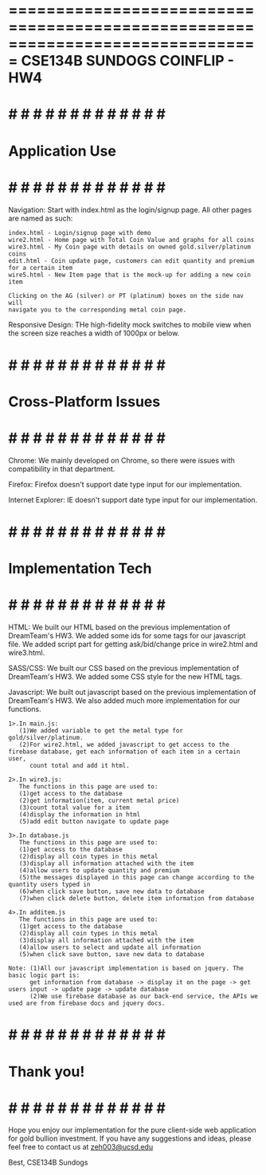 ===============================================================================
                             CSE134B SUNDOGS
                               COINFLIP - HW4
===============================================================================

# # # # # # # # # # # # # # # 
#      Application Use      #
# # # # # # # # # # # # # # #

Navigation:
	Start with index.html as the login/signup page. All other pages are named
	as such:

	index.html - Login/signup page with demo
	wire2.html - Home page with Total Coin Value and graphs for all coins
	wire3.html - My Coin page with details on owned gold.silver/platinum coins
	edit.html - Coin update page, customers can edit quantity and premium for a certain item
	wire5.html - New Item page that is the mock-up for adding a new coin item

	Clicking on the AG (silver) or PT (platinum) boxes on the side nav will
	navigate you to the corresponding metal coin page.

Responsive Design:
	THe high-fidelity mock switches to mobile view when the screen size 
	reaches a width of 1000px or below.

# # # # # # # # # # # # # # # 
#   Cross-Platform Issues   #
# # # # # # # # # # # # # # #

Chrome:
	We mainly developed on Chrome, so there were issues with compatibility in
	that department. 

Firefox:
	Firefox doesn't support date type input for our implementation.

Internet Explorer:
	IE doesn't support date type input for our implementation.
	 
# # # # # # # # # # # # # # # 
#    Implementation Tech    #
# # # # # # # # # # # # # # #

HTML:
	We built our HTML based on the previous implementation of DreamTeam's HW3.
	We added some ids for some tags for our javascript file.
	We added script part for getting ask/bid/change price in wire2.html and wire3.html.

SASS/CSS:
	We built our CSS based on the previous implementation of DreamTeam's HW3.
	We added some CSS style for the new HTML tags.

Javascript:
	We built out javascript based on the previous implementation of DreamTeam's HW3.
	We also added much more implementation for our functions.
	
	1>.In main.js: 
	   (1)We added variable to get the metal type for gold/silver/platinum. 
	   (2)For wire2.html, we added javascript to get access to the firebase database, get each information of each item in a certain user,
	      count total and add it html.
		  
 	2>.In wire3.js:
	   The functions in this page are used to:
	   (1)get access to the database
	   (2)get information(item, current metal price)
	   (3)count total value for a item
	   (4)display the information in html
	   (5)add edit button navigate to update page
	   
	3>.In database.js
	   The functions in this page are used to:
	   (1)get access to the database
	   (2)display all coin types in this metal
	   (3)display all information attached with the item
	   (4)allow users to update quantity and premium
	   (5)the messages displayed in this page can change according to the quantity users typed in
	   (6)when click save button, save new data to database
	   (7)when click delete button, delete item information from database
	   
	4>.In additem.js
	   The functions in this page are used to:
	   (1)get access to the database
	   (2)display all coin types in this metal
	   (3)display all information attached with the item
	   (4)allow users to select and update all information
	   (5)when click save button, save new data to database
	   
	Note: (1)All our javascript implementation is based on jquery. The basic logic part is: 
		  get information from database -> display it on the page -> get users input -> update page -> update database 
		  (2)We use firebase database as our back-end service, the APIs we used are from firebase docs and jquery docs.


# # # # # # # # # # # # # # # 
#        Thank you!         #
# # # # # # # # # # # # # # #

Hope you enjoy our implementation for the pure client-side web application for gold bullion investment.
If you have any suggestions and ideas, please feel free to contact us at zeh003@ucsd.edu


Best,
CSE134B Sundogs

